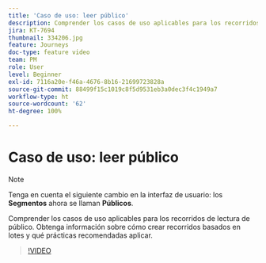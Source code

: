 ```yaml
---
title: 'Caso de uso: leer público'
description: Comprender los casos de uso aplicables para los recorridos de lectura de público. Obtenga información sobre cómo crear recorridos basados en lotes y qué prácticas recomendadas aplicar.
jira: KT-7694
thumbnail: 334206.jpg
feature: Journeys
doc-type: feature video
team: PM
role: User
level: Beginner
exl-id: 7116a20e-f46a-4676-8b16-21699723828a
source-git-commit: 88499f15c1019c8f5d9531eb3a0dec3f4c1949a7
workflow-type: ht
source-wordcount: '62'
ht-degree: 100%

---
```


# Caso de uso: leer público

>[!NOTE]
>Tenga en cuenta el siguiente cambio en la interfaz de usuario: los **Segmentos** ahora se llaman **Públicos**.

Comprender los casos de uso aplicables para los recorridos de lectura de público. Obtenga información sobre cómo crear recorridos basados en lotes y qué prácticas recomendadas aplicar.

>[!VIDEO](https://video.tv.adobe.com/v/334206?quality=12&learn=on)
